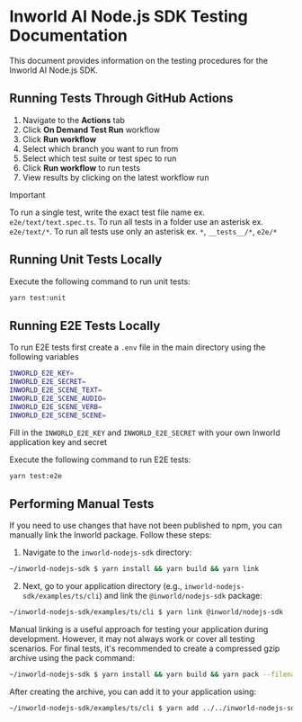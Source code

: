 # Inworld AI Node.js SDK Testing Documentation

This document provides information on the testing procedures for the Inworld AI Node.js SDK.

## Running Tests Through GitHub Actions

1. Navigate to the **Actions** tab
2. Click **On Demand Test Run** workflow
3. Click **Run workflow**
4. Select which branch you want to run from
5. Select which test suite or test spec to run
6. Click **Run workflow** to run tests
7. View results by clicking on the latest workflow run
> [!IMPORTANT]
> To run a single test, write the exact test file name ex. `e2e/text/text.spec.ts`.
> To run all tests in a folder use an asterisk ex. `e2e/text/*`.
> To run all tests use only an asterisk ex. `*`, `__tests__/*`, `e2e/*`



## Running Unit Tests Locally

Execute the following command to run unit tests:

```sh
yarn test:unit
```

## Running E2E Tests Locally

To run E2E tests first create a `.env` file in the main directory using the following variables

```sh
INWORLD_E2E_KEY=
INWORLD_E2E_SECRET=
INWORLD_E2E_SCENE_TEXT=
INWORLD_E2E_SCENE_AUDIO=
INWORLD_E2E_SCENE_VERB=
INWORLD_E2E_SCENE_SCENE=
```

Fill in the `INWORLD_E2E_KEY` and `INWORLD_E2E_SECRET` with your own Inworld application key and secret

Execute the following command to run E2E tests:

```sh
yarn test:e2e
```

## Performing Manual Tests

If you need to use changes that have not been published to npm, you can manually link the Inworld package. Follow these steps:

1. Navigate to the `inworld-nodejs-sdk` directory:
   
```sh
~/inworld-nodejs-sdk $ yarn install && yarn build && yarn link
```

2. Next, go to your application directory (e.g., `inworld-nodejs-sdk/examples/ts/cli`) and link the `@inworld/nodejs-sdk` package:

```sh
~/inworld-nodejs-sdk/examples/ts/cli $ yarn link @inworld/nodejs-sdk
```

Manual linking is a useful approach for testing your application during development. However, it may not always work or cover all testing scenarios. For final tests, it's recommended to create a compressed gzip archive using the pack command:

```sh
~/inworld-nodejs-sdk $ yarn install && yarn build && yarn pack --filename inworld-nodejs-sdk-test.tgz
```

After creating the archive, you can add it to your application using:

```sh
~/inworld-nodejs-sdk/examples/ts/cli $ yarn add ../../inworld-nodejs-sdk-test.tgz
```
